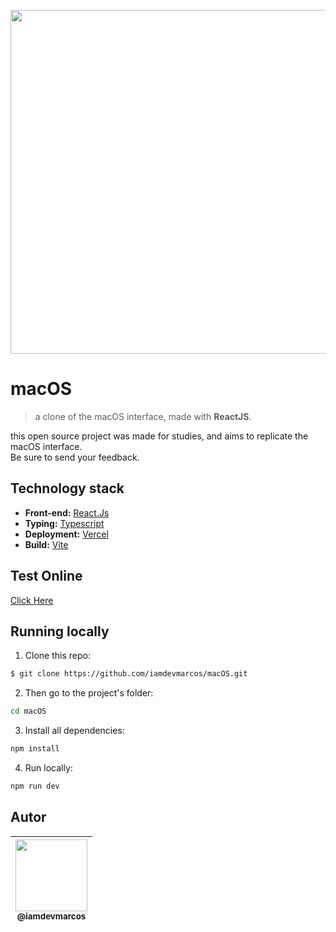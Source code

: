 <p align="center">
  <a href="https://macos-iamdevmarcos.vercel.app/" target="_blank">
    <img src="./public/assets/Project.gif" width="550">
  </a>
</p>

# macOS
> a clone of the macOS interface, made with **ReactJS**.

this open source project was made for studies, and aims to replicate the macOS interface. <br />
Be sure to send your feedback.

## Technology stack

* **Front-end:** [React.Js](https://reactjs.org/)
* **Typing:** [Typescript](https://www.typescriptlang.org/)
* **Deployment:** [Vercel](https://vercel.com/)
* **Build:** [Vite](https://vitejs.dev/)

## Test Online
[Click Here](https://macos-iamdevmarcos.vercel.app/)

## Running locally

1. Clone this repo:

```sh
$ git clone https://github.com/iamdevmarcos/macOS.git
```

2. Then go to the project's folder:

```sh
cd macOS
```

3. Install all dependencies:

```sh
npm install
```

4. Run locally:

```sh
npm run dev
```

## Autor

| [<img src="https://avatars.githubusercontent.com/u/92524722?v=4" width=115><br><sub>@iamdevmarcos</sub>](https://github.com/iamdevmarcos) |
| :---: |